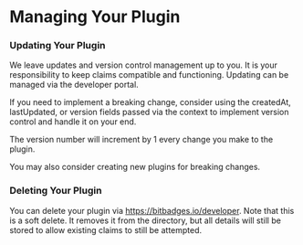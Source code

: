 # Managing Your Plugin

### Updating Your Plugin

We leave updates and version control management up to you. It is your responsibility to keep claims compatible and functioning. Updating can be managed via the developer portal.

If you need to implement a breaking change, consider using the createdAt, lastUpdated, or version fields passed via the context to implement version control and handle it on your end.

The version number will increment by 1 every change you make to the plugin.

You may also consider creating new plugins for breaking changes.

### Deleting Your Plugin

You can delete your plugin via https://bitbadges.io/developer. Note that this is a soft delete. It removes it from the directory, but all details will still be stored to allow existing claims to still be attempted.
